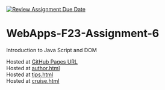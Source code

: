 [![Review Assignment Due Date](https://classroom.github.com/assets/deadline-readme-button-24ddc0f5d75046c5622901739e7c5dd533143b0c8e959d652212380cedb1ea36.svg)](https://classroom.github.com/a/b9NC0g7h)
# WebApps-F23-Assignment-6
Introduction to Java Script and DOM

Hosted at [GitHub Pages URL](https://44-563-webapps-f23.github.io/44563-webapps-f23-assignment6-haebin827/)<br>
Hosted at [author.html](author.html)<br>
Hosted at [tips.html](tips.html)<br>
Hosted at [cruise.html](cruise.html)


